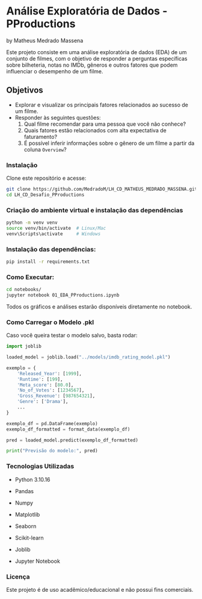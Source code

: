 # Análise Exploratória de Dados - PProductions

by Matheus Medrado Massena

Este projeto consiste em uma análise exploratória de dados (EDA) de um conjunto de filmes, com o objetivo de responder a perguntas específicas sobre bilheteria, notas no IMDb, gêneros e outros fatores que podem influenciar o desempenho de um filme.

## Objetivos

- Explorar e visualizar os principais fatores relacionados ao sucesso de um filme.
- Responder às seguintes questões:
  1. Qual filme recomendar para uma pessoa que você não conhece?
  2. Quais fatores estão relacionados com alta expectativa de faturamento?
  3. É possível inferir informações sobre o gênero de um filme a partir da coluna `Overview`?

### Instalação

Clone este repositório e acesse:

```bash
git clone https://github.com/MedradoM/LH_CD_MATHEUS_MEDRADO_MASSENA.git
cd LH_CD_Desafio_PProductions
```

### Criação do ambiente virtual e instalação das dependências

```bash
python -m venv venv
source venv/bin/activate  # Linux/Mac
venv\Scripts\activate     # Windows
```

### Instalação das dependências:

```bash
pip install -r requirements.txt
```

### Como Executar:

```bash
cd notebooks/
jupyter notebook 01_EDA_PProductions.ipynb
```

Todos os gráficos e análises estarão disponíveis diretamente no notebook.

### Como Carregar o Modelo .pkl

Caso você queira testar o modelo salvo, basta rodar:

```python
import joblib

loaded_model = joblib.load("../models/imdb_rating_model.pkl")

exemplo = {
    'Released_Year': [1999],
    'Runtime': [199],
    'Meta_score': [80.0],
    'No_of_Votes': [1234567],
    'Gross_Revenue': [987654321],
    'Genre': ['Drama'],
    ...
}

exemplo_df = pd.DataFrame(exemplo)
exemplo_df_formatted = format_data(exemplo_df)

pred = loaded_model.predict(exemplo_df_formatted)

print("Previsão do modelo:", pred)
```

### Tecnologias Utilizadas

- Python 3.10.16

- Pandas

- Numpy

- Matplotlib

- Seaborn

- Scikit-learn

- Joblib

- Jupyter Notebook

### Licença

Este projeto é de uso acadêmico/educacional e não possui fins comerciais.
